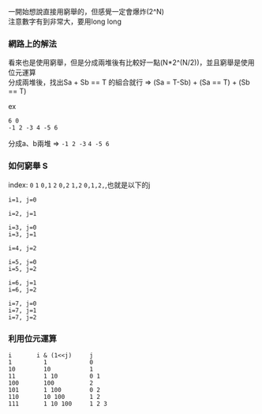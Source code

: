 一開始想說直接用窮舉的，但感覺一定會爆炸(2^N)  
注意數字有到非常大，要用long long  

### 網路上的解法 
看來也是使用窮舉，但是分成兩堆後有比較好一點(N*2^(N/2))，並且窮舉是使用位元運算     
分成兩堆後，找出Sa + Sb == T 的組合就行 => (Sa = T-Sb) + (Sa == T) + (Sb == T)

ex
```
6 0
-1 2 -3 4 -5 6
```
分成a、b兩堆 => `-1 2 -3` `4 -5 6`

### 如何窮舉 S
index: `0` `1` `0,1` `2` `0,2` `1,2` `0,1,2,`,也就是以下的j
```
i=1, j=0 
```
```
i=2, j=1
```
```
i=3, j=0
i=3, j=1
```
```
i=4, j=2
```
```
i=5, j=0
i=5, j=2
```
```
i=6, j=1
i=6, j=2
```
```
i=7, j=0
i=7, j=1
i=7, j=2
```
### 利用位元運算
```
i       i & (1<<j)     j
1         1            0
10        10           1
11        1 10         0 1
100       100          2
101       1 100        0 2
110       10 100       1 2
111       1 10 100     1 2 3 
```
